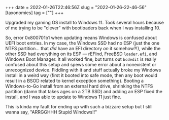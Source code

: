+++
date = 2022-01-26T22:46:56Z
slug = "2022-01-26-22-46-56"
[taxonomies]
tag = [""]
+++

Upgraded my gaming OS install to Windows 11.
Took several hours because of me trying to be "clever" with bootloaders back when I was installing 10.

So, error 0x800701b1 when updating means Windows is confused about UEFI boot entries.
In my case, the Windows SSD had no ESP (just the one NTFS partition… that *did* have an EFI directory *on* it somehow?!), while the other SSD had everything on its ESP — rEFInd, FreeBSD `loader.efi`, and Windows Boot Manager.
It all worked fine, but turns out `bcdedit` is really confused about this setup and spews some error about a nonexistent or unrecognized device.
Fiddling with it and stuff actually broke my Windows install in a weird way (first it booted into safe mode, then any boot would result in a BSOD related to kernel exception something).
Booting a Windows-to-Go install from an external hard drive, shrinking the NTFS partition (damn that takes ages on a 2TB SSD) and adding an ESP fixed the install, and I was able to update to Windows 11 just fine.

This is kinda my fault for ending up with such a bizzare setup but I still wanna say, "ARRGGHHH Stupid Windows!!"